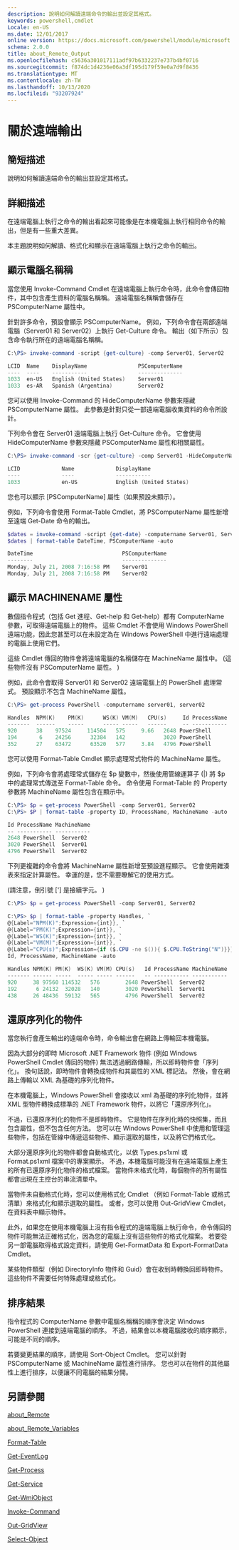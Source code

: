 ```yaml
---
description: 說明如何解讀遠端命令的輸出並設定其格式。
keywords: powershell,cmdlet
Locale: en-US
ms.date: 12/01/2017
online version: https://docs.microsoft.com/powershell/module/microsoft.powershell.core/about/about_remote_output?view=powershell-5.1&WT.mc_id=ps-gethelp
schema: 2.0.0
title: about_Remote_Output
ms.openlocfilehash: c5636a301017111adf97b6332237e737b4bf0716
ms.sourcegitcommit: f874dc1d4236e06a3df195d179f59e0a7d9f8436
ms.translationtype: MT
ms.contentlocale: zh-TW
ms.lasthandoff: 10/13/2020
ms.locfileid: "93207924"
---
```

# <a name="about-remote-output"></a>關於遠端輸出

## <a name="short-description"></a>簡短描述

說明如何解讀遠端命令的輸出並設定其格式。

## <a name="long-description"></a>詳細描述

在遠端電腦上執行之命令的輸出看起來可能像是在本機電腦上執行相同命令的輸出，但是有一些重大差異。

本主題說明如何解讀、格式化和顯示在遠端電腦上執行之命令的輸出。

## <a name="displaying-the-computer-name"></a>顯示電腦名稱稱

當您使用 Invoke-Command Cmdlet 在遠端電腦上執行命令時，此命令會傳回物件，其中包含產生資料的電腦名稱稱。 遠端電腦名稱稱會儲存在 PSComputerName 屬性中。

針對許多命令，預設會顯示 PSComputerName。 例如，下列命令會在兩部遠端電腦（Server01 和 Server02）上執行 Get-Culture 命令。 輸出（如下所示）包含命令執行所在的遠端電腦名稱稱。

```powershell
C:\PS> invoke-command -script {get-culture} -comp Server01, Server02

LCID  Name    DisplayName                PSComputerName
----  ----    -----------                --------------
1033  en-US   English (United States)    Server01
1033  es-AR   Spanish (Argentina)        Server02
```

您可以使用 Invoke-Command 的 HideComputerName 參數來隱藏 PSComputerName 屬性。 此參數是針對只從一部遠端電腦收集資料的命令所設計。

下列命令會在 Server01 遠端電腦上執行 Get-Culture 命令。 它會使用 HideComputerName 參數來隱藏 PSComputerName 屬性和相關屬性。

```powershell
C:\PS> invoke-command -scr {get-culture} -comp Server01 -HideComputerName

LCID             Name             DisplayName
----             ----             -----------
1033             en-US            English (United States)
```

您也可以顯示 [PSComputerName] 屬性（如果預設未顯示）。

例如，下列命令會使用 Format-Table Cmdlet，將 PSComputerName 屬性新增至遠端 Get-Date 命令的輸出。

```powershell
$dates = invoke-command -script {get-date} -computername Server01, Server02
$dates | format-table DateTime, PSComputerName -auto

DateTime                            PSComputerName
--------                            --------------
Monday, July 21, 2008 7:16:58 PM    Server01
Monday, July 21, 2008 7:16:58 PM    Server02
```

## <a name="displaying-the-machinename-property"></a>顯示 MACHINENAME 屬性

數個指令程式（包括 Get 進程、Get-help 和 Get-help）都有 ComputerName 參數，可取得遠端電腦上的物件。
這些 Cmdlet 不會使用 Windows PowerShell 遠端功能，因此您甚至可以在未設定為在 Windows PowerShell 中進行遠端處理的電腦上使用它們。

這些 Cmdlet 傳回的物件會將遠端電腦的名稱儲存在 MachineName 屬性中。  (這些物件沒有 PSComputerName 屬性。 ) 

例如，此命令會取得 Server01 和 Server02 遠端電腦上的 PowerShell 處理常式。 預設顯示不包含 MachineName 屬性。

```powershell
C:\PS> get-process PowerShell -computername server01, server02

Handles  NPM(K)    PM(K)      WS(K) VM(M)   CPU(s)     Id ProcessName
-------  ------    -----      ----- -----   ------     -- -----------
920      38    97524     114504   575     9.66   2648 PowerShell
194       6    24256      32384   142            3020 PowerShell
352      27    63472      63520   577     3.84   4796 PowerShell
```

您可以使用 Format-Table Cmdlet 顯示處理常式物件的 MachineName 屬性。

例如，下列命令會將處理常式儲存在 $p 變數中，然後使用管線運算子 (|) 將 $p 中的處理常式傳送至 Format-Table 命令。 命令使用 Format-Table 的 Property 參數將 MachineName 屬性包含在顯示中。

```powershell
C:\PS> $p = get-process PowerShell -comp Server01, Server02
C:\PS> $P | format-table -property ID, ProcessName, MachineName -auto

Id ProcessName MachineName
-- ----------- -----------
2648 PowerShell  Server02
3020 PowerShell  Server01
4796 PowerShell  Server02
```

下列更複雜的命令會將 MachineName 屬性新增至預設進程顯示。 它會使用雜湊表來指定計算屬性。 幸運的是，您不需要瞭解它的使用方式。

 (請注意，倒引號 ['] 是接續字元。 ) 

```powershell
C:\PS> $p = get-process PowerShell -comp Server01, Server02

C:\PS> $p | format-table -property Handles, `
@{Label="NPM(K)";Expression={int}}, `
@{Label="PM(K)";Expression={int}}, `
@{Label="WS(K)";Expression={int}}, `
@{Label="VM(M)";Expression={int}}, `
@{Label="CPU(s)";Expression={if ($.CPU -ne $()){ $.CPU.ToString("N")}}}, `
Id, ProcessName, MachineName -auto

Handles NPM(K) PM(K)  WS(K) VM(M) CPU(s)   Id ProcessName MachineName
------- ------ -----  ----- ----- ------   -- ----------- -----------
920     38 97560 114532   576        2648 PowerShell  Server02
192      6 24132  32028   140        3020 PowerShell  Server01
438     26 48436  59132   565        4796 PowerShell  Server02

```

## <a name="deserialized-objects"></a>還原序列化的物件

當您執行會產生輸出的遠端命令時，命令輸出會在網路上傳輸回本機電腦。

因為大部分的即時 Microsoft .NET Framework 物件 (例如 Windows PowerShell Cmdlet 傳回的物件) 無法透過網路傳輸，所以即時物件會「序列化」。 換句話說，即時物件會轉換成物件和其屬性的 XML 標記法。 然後，會在網路上傳輸以 XML 為基礎的序列化物件。

在本機電腦上，Windows PowerShell 會接收以 xml 為基礎的序列化物件，並將 XML 型物件轉換成標準的 .NET Framework 物件，以將它「還原序列化」。

不過，已還原序列化的物件不是即時物件。 它是物件在序列化時的快照集，而且包含屬性，但不包含任何方法。 您可以在 Windows PowerShell 中使用和管理這些物件，包括在管線中傳遞這些物件、顯示選取的屬性，以及將它們格式化。

大部分還原序列化的物件都會自動格式化，以依 Types.ps1xml 或 Format.ps1xml 檔案中的專案顯示。 不過，本機電腦可能沒有在遠端電腦上產生的所有已還原序列化物件的格式檔案。 當物件未格式化時，每個物件的所有屬性都會出現在主控台的串流清單中。

當物件未自動格式化時，您可以使用格式化 Cmdlet （例如 Format-Table 或格式清單）來格式化和顯示選取的屬性。 或者，您可以使用 Out-GridView Cmdlet，在資料表中顯示物件。

此外，如果您在使用本機電腦上沒有指令程式的遠端電腦上執行命令，命令傳回的物件可能無法正確格式化，因為您的電腦上沒有這些物件的格式化檔案。 若要從另一部電腦取得格式設定資料，請使用 Get-FormatData 和 Export-FormatData Cmdlet。

某些物件類型（例如 DirectoryInfo 物件和 Guid）會在收到時轉換回即時物件。 這些物件不需要任何特殊處理或格式化。

## <a name="ordering-the-results"></a>排序結果

指令程式的 ComputerName 參數中電腦名稱稱的順序會決定 Windows PowerShell 連接到遠端電腦的順序。 不過，結果會以本機電腦接收的順序顯示，可能是不同的順序。

若要變更結果的順序，請使用 Sort-Object Cmdlet。 您可以針對 PSComputerName 或 MachineName 屬性進行排序。 您也可以在物件的其他屬性上進行排序，以便讓不同電腦的結果分開。

## <a name="see-also"></a>另請參閱

[about_Remote](about_Remote.md)

[about_Remote_Variables](about_Remote_Variables.md)

[Format-Table](xref:Microsoft.PowerShell.Utility.Format-Table)

[Get-EventLog](xref:Microsoft.PowerShell.Management.Get-EventLog)

[Get-Process](xref:Microsoft.PowerShell.Management.Get-Process)

[Get-Service](xref:Microsoft.PowerShell.Management.Get-Service)

[Get-WmiObject](xref:Microsoft.PowerShell.Management.Get-WmiObject)

[Invoke-Command](xref:Microsoft.PowerShell.Core.Invoke-Command)

[Out-GridView](xref:Microsoft.PowerShell.Utility.Out-GridView)

[Select-Object](xref:Microsoft.PowerShell.Utility.Select-Object)
